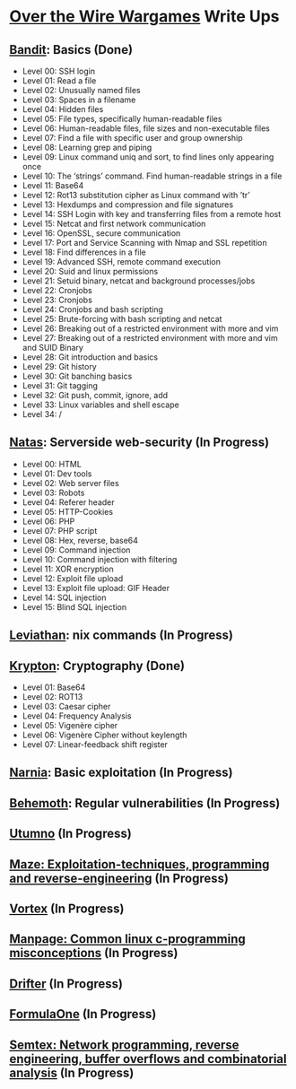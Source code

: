 # [Over the Wire Wargames](https://overthewire.org/wargames/) Write Ups

## [Bandit](https://overthewire.org/wargames/bandit/): Basics (Done)

- Level 00: SSH login
- Level 01: Read a file
- Level 02: Unusually named files
- Level 03: Spaces in a filename
- Level 04: Hidden files
- Level 05: File types, specifically human-readable files
- Level 06: Human-readable files, file sizes and non-executable files
- Level 07: Find a file with specific user and group ownership
- Level 08: Learning grep and piping
- Level 09: Linux command uniq and sort, to find lines only appearing once
- Level 10: The ‘strings’ command. Find human-readable strings in a file
- Level 11: Base64
- Level 12: Rot13 substitution cipher as Linux command with ’tr’
- Level 13: Hexdumps and compression and file signatures
- Level 14: SSH Login with key and transferring files from a remote host
- Level 15: Netcat and first network communication
- Level 16: OpenSSL, secure communication
- Level 17: Port and Service Scanning with Nmap and SSL repetition
- Level 18: Find differences in a file
- Level 19: Advanced SSH, remote command execution
- Level 20: Suid and linux permissions
- Level 21: Setuid binary, netcat and background processes/jobs
- Level 22: Cronjobs
- Level 23: Cronjobs
- Level 24: Cronjobs and bash scripting
- Level 25: Brute-forcing with bash scripting and netcat
- Level 26: Breaking out of a restricted environment with more and vim
- Level 27: Breaking out of a restricted environment with more and vim and SUID Binary
- Level 28: Git introduction and basics
- Level 29: Git history
- Level 30: Git banching basics
- Level 31: Git tagging
- Level 32: Git push, commit, ignore, add
- Level 33: Linux variables and shell escape
- Level 34: /

## [Natas](https://overthewire.org/wargames/natas/): Serverside web-security (In Progress)

- Level 00: HTML
- Level 01: Dev tools
- Level 02: Web server files
- Level 03: Robots
- Level 04: Referer header
- Level 05: HTTP-Cookies
- Level 06: PHP
- Level 07: PHP script
- Level 08: Hex, reverse, base64
- Level 09: Command injection
- Level 10: Command injection with filtering
- Level 11: XOR encryption
- Level 12: Exploit file upload
- Level 13: Exploit file upload: GIF Header
- Level 14: SQL injection
- Level 15: Blind SQL injection

## [Leviathan](https://overthewire.org/wargames/leviathan/): nix commands (In Progress)

## [Krypton](https://overthewire.org/wargames/krypton/): Cryptography (Done)

- Level 01: Base64
- Level 02: ROT13
- Level 03: Caesar cipher
- Level 04: Frequency Analysis
- Level 05: Vigenère cipher
- Level 06: Vigenère Cipher without keylength
- Level 07: Linear-feedback shift register

## [Narnia](https://overthewire.org/wargames/narnia/): Basic exploitation (In Progress)

## [Behemoth](https://overthewire.org/wargames/behemoth/): Regular vulnerabilities (In Progress)

## [Utumno](https://overthewire.org/wargames/utumno/) (In Progress)

## [Maze: Exploitation-techniques, programming and reverse-engineering](https://overthewire.org/wargames/maze/) (In Progress)

## [Vortex](https://overthewire.org/wargames/vortex/) (In Progress)

## [Manpage: Common linux c-programming misconceptions](https://overthewire.org/wargames/manpage/) (In Progress)

## [Drifter](https://overthewire.org/wargames/drifter/) (In Progress)

## [FormulaOne](https://overthewire.org/wargames/formulaone/) (In Progress)

## [Semtex: Network programming, reverse engineering, buffer overflows and combinatorial analysis](https://overthewire.org/wargames/semtex/) (In Progress)

